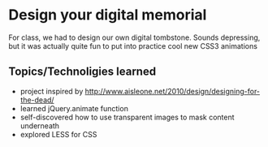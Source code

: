 # Design your digital memorial
For class, we had to design our own digital tombstone. Sounds depressing, but it was actually quite fun to put into practice cool new CSS3 animations

## Topics/Technoligies learned
* project inspired by <http://www.aisleone.net/2010/design/designing-for-the-dead/>
* learned jQuery.animate function
* self-discovered how to use transparent images to mask content underneath
* explored LESS for CSS
